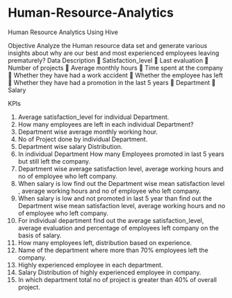 # Human-Resource-Analytics
Human Resource Analytics Using Hive

Objective
Analyze the Human resource data set and generate various insights about why are our best and most experienced employees leaving prematurely?
Data Description
 Satisfaction_level
 Last evaluation
 Number of projects
 Average monthly hours
 Time spent at the company
 Whether they have had a work accident
 Whether the employee has left
 Whether they have had a promotion in the last 5 years
 Department
 Salary

KPIs
1. Average satisfaction_level for individual Department.
2. How many employees are left in each individual Department?
3. Department wise average monthly working hour.
4. No of Project done by individual Department.
5. Department wise salary Distribution.
6. In individual Department How many Employees promoted in last 5 years but still left the company.
7. Department wise average satisfaction level, average working hours and no of employee who left company.
8. When salary is low find out the Department wise mean satisfaction level , average working hours and no of employee who left company.
9. When salary is low and not promoted in last 5 year than find out the Department wise mean satisfaction level, average working hours and no of employee who left company.
10. For individual department find out the average satisfaction_level, average evaluation and percentage of employees left company on the basis of salary.
11. How many employees left, distribution based on experience.
12. Name of the department where more than 70% employees left the company.
13. Highly experienced employee in each department.
14. Salary Distribution of highly experienced employee in company.
15. In which department total no of project is greater than 40% of overall project.
